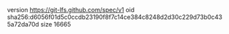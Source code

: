 version https://git-lfs.github.com/spec/v1
oid sha256:d6056f01d5c0ccdb23190f8f7c14ce384c8248d2d30c229d73b0c435a72da70d
size 16665
